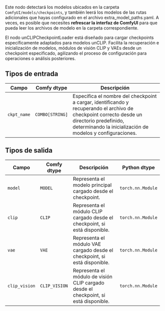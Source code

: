 Este nodo detectará los modelos ubicados en la carpeta `ComfyUI/models/checkpoints`, 
y también leerá los modelos de las rutas adicionales que hayas configurado en el archivo extra_model_paths.yaml. 
A veces, es posible que necesites **refrescar la interfaz de ComfyUI** para que pueda leer los archivos de modelo en la carpeta correspondiente.

El nodo unCLIPCheckpointLoader está diseñado para cargar checkpoints específicamente adaptados para modelos unCLIP. Facilita la recuperación e inicialización de modelos, módulos de visión CLIP y VAEs desde un checkpoint especificado, agilizando el proceso de configuración para operaciones o análisis posteriores.
## Tipos de entrada

| Campo      | Comfy dtype       | Descripción                                                                       |
|------------|-------------------|-----------------------------------------------------------------------------------|
| `ckpt_name`| `COMBO[STRING]`    | Especifica el nombre del checkpoint a cargar, identificando y recuperando el archivo de checkpoint correcto desde un directorio predefinido, determinando la inicialización de modelos y configuraciones. |

## Tipos de salida

| Campo       | Comfy dtype   | Descripción                                                              | Python dtype         |
|-------------|---------------|--------------------------------------------------------------------------|---------------------|
| `model`     | `MODEL`       | Representa el modelo principal cargado desde el checkpoint.                   | `torch.nn.Module`   |
| `clip`      | `CLIP`        | Representa el módulo CLIP cargado desde el checkpoint, si está disponible.      | `torch.nn.Module`   |
| `vae`       | `VAE`         | Representa el módulo VAE cargado desde el checkpoint, si está disponible.        | `torch.nn.Module`   |
| `clip_vision`| `CLIP_VISION` | Representa el módulo de visión CLIP cargado desde el checkpoint, si está disponible.| `torch.nn.Module`   |